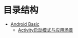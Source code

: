 # 目录结构

* [Android Basic](chapter1.md)
  * [Activity启动模式与应用场景](AndroidBasic/Activity四种启动模式与应用场景.md)
